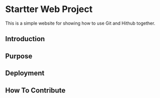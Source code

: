 # Startter Web Project
This is a simple website for showing how to use Git and Hithub together.
## Introduction
## Purpose
## Deployment
## How To Contribute